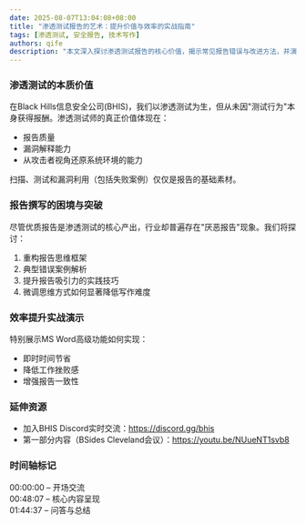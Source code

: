 ```yaml
---
date: 2025-08-07T13:04:08+08:00
title: "渗透测试报告的艺术：提升价值与效率的实战指南"
tags: [渗透测试, 安全报告, 技术写作]
authors: qife
description: "本文深入探讨渗透测试报告的核心价值，揭示常见报告错误与改进方法，并演示如何利用MS Word功能提升报告效率，帮助安全从业者产出更具价值的交付成果。"
---
```


### 渗透测试的本质价值

在Black Hills信息安全公司(BHIS)，我们以渗透测试为生，但从未因"测试行为"本身获得报酬。渗透测试师的真正价值体现在：
- 报告质量
- 漏洞解释能力
- 从攻击者视角还原系统环境的能力

扫描、测试和漏洞利用（包括失败案例）仅仅是报告的基础素材。

### 报告撰写的困境与突破
尽管优质报告是渗透测试的核心产出，行业却普遍存在"厌恶报告"现象。我们将探讨：
1. 重构报告思维框架
2. 典型错误案例解析
3. 提升报告吸引力的实践技巧
4. 微调思维方式如何显著降低写作难度

### 效率提升实战演示
特别展示MS Word高级功能如何实现：
- 即时时间节省
- 降低工作挫败感
- 增强报告一致性

### 延伸资源
- 加入BHIS Discord实时交流：https://discord.gg/bhis
- 第一部分内容（BSides Cleveland会议）：https://youtu.be/NUueNT1svb8

### 时间轴标记
00:00:00 – 开场交流  
00:48:07 – 核心内容呈现  
01:44:37 – 问答与总结